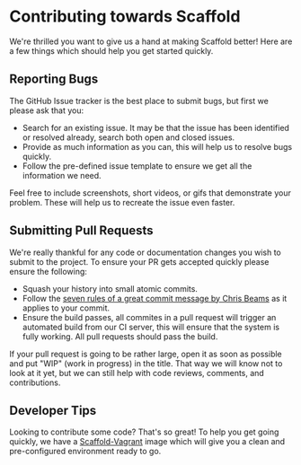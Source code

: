 # Contributing towards Scaffold

We're thrilled you want to give us a hand at making Scaffold better! Here are a few things which should help you get started quickly.

## Reporting Bugs

The GitHub Issue tracker is the best place to submit bugs, but first we please ask that you:

* Search for an existing issue. It may be that the issue has been identified or resolved already, search both open and closed issues.
* Provide as much information as you can, this will help us to resolve bugs quickly.
* Follow the pre-defined issue template to ensure we get all the information we need.

Feel free to include screenshots, short videos, or gifs that demonstrate your problem. These will help us to recreate the issue even faster.

## Submitting Pull Requests

We're really thankful for any code or documentation changes you wish to submit to the project. To ensure your PR gets accepted quickly please ensure the following:

* Squash your history into small atomic commits.
* Follow the [seven rules of a great commit message by Chris Beams](https://chris.beams.io/posts/git-commit/) as it applies to your commit.
* Ensure the build passes, all commites in a pull request will trigger an automated build from our CI server, this will ensure that the system is fully working. All pull requests should pass the build.

If your pull request is going to be rather large, open it as soon as possible and put "WIP" (work in progress) in the title. That way we will know not to look at it yet, but we can still help with code reviews, comments, and contributions.

## Developer Tips

Looking to contribute some code? That's so great! To help you get going quickly, we have a [Scaffold-Vagrant](https://github.com/BlueHatbRit/scaffold-vagrant) image which will give you a clean and pre-configured environment ready to go.